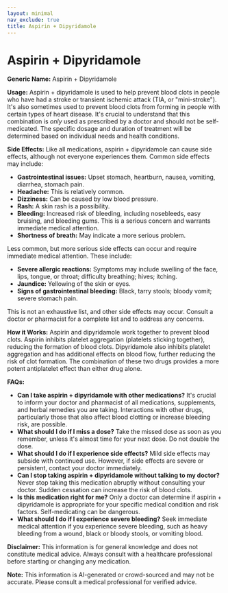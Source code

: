 ```yaml
---
layout: minimal
nav_exclude: true
title: Aspirin + Dipyridamole
---
```


# Aspirin + Dipyridamole

**Generic Name:** Aspirin + Dipyridamole

**Usage:**  Aspirin + dipyridamole is used to help prevent blood clots in people who have had a stroke or transient ischemic attack (TIA, or "mini-stroke").  It's also sometimes used to prevent blood clots from forming in people with certain types of heart disease.  It's crucial to understand that this combination is *only* used as prescribed by a doctor and should not be self-medicated. The specific dosage and duration of treatment will be determined based on individual needs and health conditions.

**Side Effects:**  Like all medications, aspirin + dipyridamole can cause side effects, although not everyone experiences them.  Common side effects may include:

* **Gastrointestinal issues:**  Upset stomach, heartburn, nausea, vomiting, diarrhea, stomach pain.
* **Headache:** This is relatively common.
* **Dizziness:**  Can be caused by low blood pressure.
* **Rash:**  A skin rash is a possibility.
* **Bleeding:** Increased risk of bleeding, including nosebleeds, easy bruising, and bleeding gums. This is a serious concern and warrants immediate medical attention.
* **Shortness of breath:**  May indicate a more serious problem.


Less common, but more serious side effects can occur and require immediate medical attention. These include:

* **Severe allergic reactions:**  Symptoms may include swelling of the face, lips, tongue, or throat; difficulty breathing; hives; itching.
* **Jaundice:** Yellowing of the skin or eyes.
* **Signs of gastrointestinal bleeding:**  Black, tarry stools; bloody vomit; severe stomach pain.


This is not an exhaustive list, and other side effects may occur. Consult a doctor or pharmacist for a complete list and to address any concerns.


**How it Works:** Aspirin and dipyridamole work together to prevent blood clots.  Aspirin inhibits platelet aggregation (platelets sticking together), reducing the formation of blood clots. Dipyridamole also inhibits platelet aggregation and has additional effects on blood flow, further reducing the risk of clot formation.  The combination of these two drugs provides a more potent antiplatelet effect than either drug alone.


**FAQs:**

* **Can I take aspirin + dipyridamole with other medications?**  It's crucial to inform your doctor and pharmacist of all medications, supplements, and herbal remedies you are taking.  Interactions with other drugs, particularly those that also affect blood clotting or increase bleeding risk, are possible.
* **What should I do if I miss a dose?**  Take the missed dose as soon as you remember, unless it's almost time for your next dose. Do not double the dose.
* **What should I do if I experience side effects?**  Mild side effects may subside with continued use.  However, if side effects are severe or persistent, contact your doctor immediately.
* **Can I stop taking aspirin + dipyridamole without talking to my doctor?**  Never stop taking this medication abruptly without consulting your doctor.  Sudden cessation can increase the risk of blood clots.
* **Is this medication right for me?** Only a doctor can determine if aspirin + dipyridamole is appropriate for your specific medical condition and risk factors.  Self-medicating can be dangerous.
* **What should I do if I experience severe bleeding?** Seek immediate medical attention if you experience severe bleeding, such as heavy bleeding from a wound, black or bloody stools, or vomiting blood.


**Disclaimer:** This information is for general knowledge and does not constitute medical advice. Always consult with a healthcare professional before starting or changing any medication.


**Note:** This information is AI-generated or crowd-sourced and may not be accurate. Please consult a medical professional for verified advice.